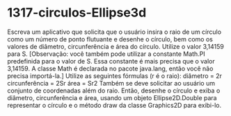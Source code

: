 # 1317-circulos-Ellipse3d
Escreva um aplicativo que solicita que o usuário insira o raio de um círculo como um número de ponto flutuante e desenhe o círculo, bem como os valores de diâmetro, circunferência e área do círculo.
Utilize o valor
3,14159 para S. [Observação: você também pode utilizar a constante Math.PI predefinida para o valor de S. Essa constante é mais
precisa que o valor 3,14159. A classe Math é declarada no pacote java.lang, então você não precisa importá-la.] Utilize as seguintes
fórmulas (r é o raio):
diâmetro = 2r
circunferência = 2Sr
área = Sr2
Também se deve solicitar ao usuário um conjunto de coordenadas além do raio. Então, desenhe o círculo e exiba o diâmetro, circunferência
e área, usando um objeto Ellipse2D.Double para representar o círculo e o método draw da classe Graphics2D para exibi-lo.
